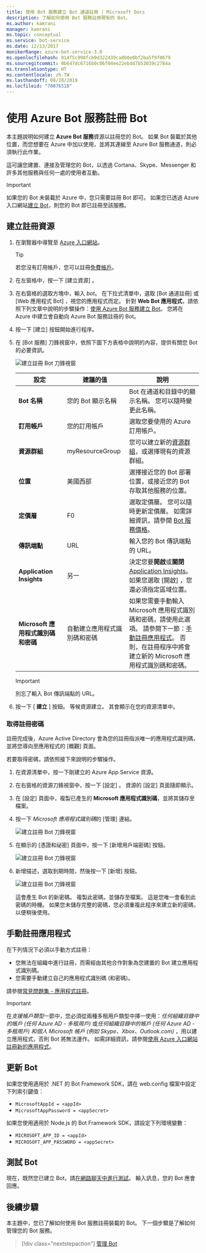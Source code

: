 ```yaml
---
title: 使用 Bot 服務建立 Bot 通道註冊 | Microsoft Docs
description: 了解如何使用 Bot 服務註冊現有的 Bot。
ms.author: kamrani
manager: kamrani
ms.topic: conceptual
ms.service: bot-service
ms.date: 12/13/2017
monikerRange: azure-bot-service-3.0
ms.openlocfilehash: 014f5c998fcb9d322439ca8b0e0bf2ba5f9f0679
ms.sourcegitcommit: 0b647dc6716b0c06f04ee22ebdd7b53039c2784a
ms.translationtype: HT
ms.contentlocale: zh-TW
ms.lasthandoff: 08/28/2019
ms.locfileid: "70076518"
---
```

# <a name="register-a-bot-with-azure-bot-service"></a>使用 Azure Bot 服務註冊 Bot

本主題說明如何建立 **Azure Bot 服務**資源以註冊您的 Bot。 如果 Bot 裝載於其他位置，而您想要在 Azure 中加以使用，並將其連線至 Azure Bot 服務通道，則必須執行此作業。

這可讓您建置、連接及管理您的 Bot，以透過 Cortana、Skype、Messenger 和許多其他服務與任何一處的使用者互動。

> [!IMPORTANT] 
> 如果您的 Bot 未裝載於 Azure 中，您只需要註冊 Bot 即可。 如果您已透過 Azure 入口網站[建立 Bot](v4sdk/abs-quickstart.md)，則您的 Bot 即已註冊至該服務。

## <a name="create-a-registration-resource"></a>建立註冊資源

1. 在瀏覽器中導覽至 [Azure 入口網站](https://ms.portal.azure.com)。

    > [!TIP]
    > 若您沒有訂用帳戶，您可以註冊<a href="https://azure.microsoft.com/free/" target="_blank">免費帳戶</a>。

1. 在左窗格中，按一下 [建立資源]  。
1. 在右窗格的選取方塊中，輸入 *bot*。 在下拉式清單中，選取 [Bot 通道註冊]  或 [Web 應用程式 Bot]  ，視您的應用程式而定。
針對 **Web Bot 應用程式**，請依照下列文章中說明的步驟操作：[使用 Azure Bot 服務建立 Bot](v4sdk/abs-quickstart.md)。 您將在 Azure 中建立會自動向 Azure Bot 服務註冊的 Bot。
1. 按一下 [建立]  按鈕開始進行程序。
1. 在 [Bot 服務]  刀鋒視窗中，依照下圖下方表格中說明的內容，提供有關您 Bot 的必要資訊。  

   ![建立註冊 Bot 刀鋒視窗](media/azure-bot-quickstarts/registration-create-bot-service-blade.png)

   |設定 |建議的值|說明|
   |---|---|--|
   |**Bot 名稱** <img width="300px">|您的 Bot 顯示名稱|Bot 在通道和目錄中的顯示名稱。 您可以隨時變更此名稱。|
   |**訂用帳戶**|您的訂用帳戶|選取您要使用的 Azure 訂用帳戶。|
   |**資源群組**|myResourceGroup|您可以建立新的[資源群組](/azure/azure-resource-manager/resource-group-overview#resource-groups)，或選擇現有的資源群組。|
   |**位置**|美國西部|選擇接近您的 Bot 部署位置，或接近您的 Bot 存取其他服務的位置。|
   |**定價層**|F0|選取定價層。 您可以隨時更新定價層。 如需詳細資訊，請參閱 [Bot 服務價格](https://azure.microsoft.com/pricing/details/bot-service/)。|
   |**傳訊端點**|URL|輸入您的 Bot 傳訊端點的 URL。|
   |**Application Insights**|另一| 決定您要**開啟**或**關閉** [Application Insights](bot-service-manage-analytics.md)。 如果您選取 [開啟]  ，您還必須指定區域位置。 |
   |**Microsoft 應用程式識別碼和密碼**| 自動建立應用程式識別碼和密碼 |如果您需要手動輸入 Microsoft 應用程式識別碼和密碼，請使用此選項。 請參閱下一節：[手動註冊應用程式](#manual-app-registration)。 否則，在註冊程序中將會建立新的 Microsoft 應用程式識別碼和密碼。 |

    > [!IMPORTANT]
    > 別忘了輸入 Bot 傳訊端點的 URL。

1. 按一下 [ **建立** ] 按鈕。 等候資源建立。 其會顯示在您的資源清單中。

### <a name="get-registration-password"></a>取得註冊密碼

註冊完成後，Azure Active Directory 會為您的註冊指派唯一的應用程式識別碼，並將您導向至應用程式的 [概觀]  頁面。

若要取得密碼，請依照接下來說明的步驟操作。

1. 在資源清單中，按一下剛建立的 Azure App Service 資源。
1. 在右窗格的資源刀鋒視窗中，按一下 [設定]  。 資源的 [設定]  頁面隨即顯示。
1. 在 [設定] 頁面中，複製已產生的 **Microsoft 應用程式識別碼**，並將其儲存至檔案。
1. 按一下 *Microsoft 應用程式識別碼*的 [管理]  連結。

    ![建立註冊 Bot 刀鋒視窗](media/azure-bot-quickstarts/bot-channels-registration-app-settings.png)

1. 在顯示的 [憑證和祕密]  頁面中，按一下 [新增用戶端密碼]  按鈕。

    ![建立註冊 Bot 刀鋒視窗](media/azure-bot-quickstarts/bot-channels-registration-app-secrets.png)

1. 新增描述，選取到期時間，然後按一下 [新增]  按鈕。

    ![建立註冊 Bot 刀鋒視窗](media/azure-bot-quickstarts/bot-channels-registration-app-secrets-create.png)

    這會產生 Bot 的新密碼。 複製此密碼，並儲存至檔案。 這是您唯一會看到此密碼的時機。 如果您未儲存完整的密碼，您必須重複此程序來建立新的密碼，以便稍後使用。

## <a name="manual-app-registration"></a>手動註冊應用程式

在下列情況下必須以手動方式註冊：

- 您無法在組織中進行註冊，而需經由其他合作對象為您建置的 Bot 建立應用程式識別碼。
- 您需要手動建立自己的應用程式識別碼 (和密碼)。

請參閱[常見問題集 - 應用程式註冊](bot-service-resources-bot-framework-faq.md#app-registration)。

> [!IMPORTANT]
> 在*支援帳戶類型*一節中，您必須從兩種多租用戶類型中擇一使用：*任何組織目錄中的帳戶 (任何 Azure AD - 多租用戶)* 或*任何組織目錄中的帳戶 (任何 Azure AD - 多租用戶) 和個人 Microsoft 帳戶 (例如 Skype、Xbox、Outlook.com)* ，用以建立應用程式，否則 Bot 將無法運作。 如需詳細資訊，請參閱[使用 Azure 入口網站註冊新的應用程式](https://docs.microsoft.com/en-us/azure/active-directory/develop/quickstart-register-app#register-a-new-application-using-the-azure-portal)。

## <a name="update-the-bot"></a>更新 Bot

如果您使用適用於 .NET 的 Bot Framework SDK，請在 web.config 檔案中設定下列索引鍵值：

- `MicrosoftAppId = <appId>`
- `MicrosoftAppPassword = <appSecret>`

如果您使用適用於 Node.js 的 Bot Framework SDK，請設定下列環境變數：

- `MICROSOFT_APP_ID = <appId>`
- `MICROSOFT_APP_PASSWORD = <appSecret>`

## <a name="test-the-bot"></a>測試 Bot

現在，既然您已建立 Bot，請[在網路聊天中進行測試](bot-service-manage-test-webchat.md)。 輸入訊息，您的 Bot 應會回應。

## <a name="next-steps"></a>後續步驟

本主題中，您已了解如何使用 Bot 服務註冊裝載的 Bot。 下一個步驟是了解如何管理您的 Bot 服務。

> [!div class="nextstepaction"]
> [管理 Bot](bot-service-manage-overview.md)
